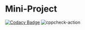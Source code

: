 # Mini-Project
[![Codacy Badge](https://app.codacy.com/project/badge/Grade/f53ddc857dce40709617f1048dc8999b)](https://www.codacy.com/gh/99002659/Mini-Project/dashboard?utm_source=github.com&amp;utm_medium=referral&amp;utm_content=99002659/Mini-Project&amp;utm_campaign=Badge_Grade)
![cppcheck-action](https://github.com/99002659/Mini-Project/workflows/cppcheck-action/badge.svg)
